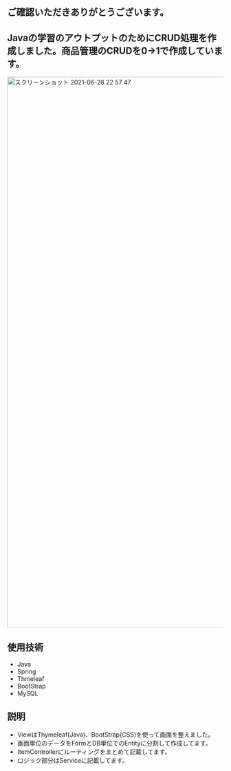 ## ご確認いただきありがとうございます。
## Javaの学習のアウトプットのためにCRUD処理を作成しました。商品管理のCRUDを0→1で作成しています。
<img width="1282" alt="スクリーンショット 2021-06-28 22 57 47" src="https://user-images.githubusercontent.com/72890669/123649017-6a7f7800-d864-11eb-9782-696aa5ccc92c.png">

## 使用技術
- Java
- Spring
- Thmeleaf
- BootStrap
- MySQL
## 説明
- ViewはThymeleaf(Java)、BootStrap(CSS)を使って画面を整えました。
- 画面単位のデータをFormとDB単位でのEntityに分割して作成してます。
- ItemControllerにルーティングをまとめて記載してます。
- ロジック部分はServiceに記載してます。




